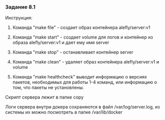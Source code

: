 ### Задание 8.1

Инструкция:

1. Команда "make file" - создает образ контейнера alefly/server:v1

2. Команда "make start" - создает volume для логов и контейнер из образа alefly/server:v1 и дает ему имя server 

3. Команда "make stop" - останавливает контейнер server

4. Команда "make clean" - удаляет образ контейнера alefly/server:v1 и volume

5. Команда "make healthcheck" выводит информацию о версиях пакетов, необходимых для работы 1-4 команд, или информацию о том, что пакеты не установлены.


Скрипт сервера лежит в папке copy 

Логи сервера внутри докера сохраняются в файл /var/log/server.log, из системы их можно посмотреть в папке /var/lib/docker
